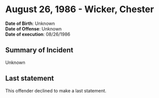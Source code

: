 # August 26, 1986 - Wicker, Chester

**Date of Birth**: Unknown<br/>
**Date of Offense**: Unknown<br/>
**Date of execution**: 08/26/1986<br/>

## Summary of Incident
Unknown

## Last statement
This offender declined to make a last statement.